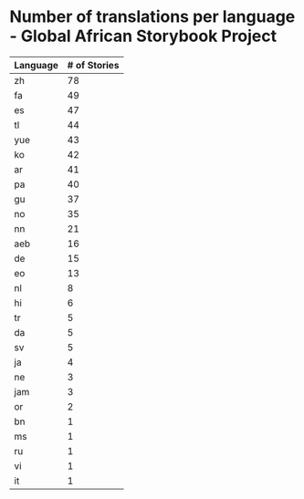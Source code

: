 # Number of translations per language - Global African Storybook Project

Language | # of Stories
-------- | ------------
zh | 78
fa | 49
es | 47
tl | 44
yue | 43
ko | 42
ar | 41
pa | 40
gu | 37
no | 35
nn | 21
aeb | 16
de | 15
eo | 13
nl | 8
hi | 6
tr | 5
da | 5
sv | 5
ja | 4
ne | 3
jam | 3
or | 2
bn | 1
ms | 1
ru | 1
vi | 1
it | 1

